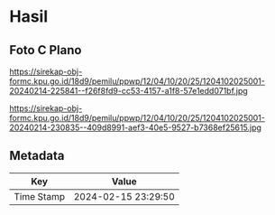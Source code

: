 # Hasil

## Foto C Plano

https://sirekap-obj-formc.kpu.go.id/18d9/pemilu/ppwp/12/04/10/20/25/1204102025001-20240214-225841--f26f8fd9-cc53-4157-a1f8-57e1edd071bf.jpg

https://sirekap-obj-formc.kpu.go.id/18d9/pemilu/ppwp/12/04/10/20/25/1204102025001-20240214-230835--409d8991-aef3-40e5-9527-b7368ef25615.jpg


## Metadata

| Key        | Value               |
| ---------- | ------------------- |
| Time Stamp | 2024-02-15 23:29:50 |



